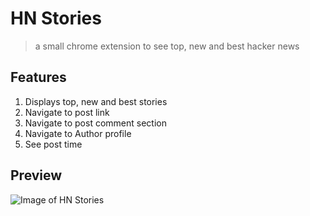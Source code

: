 # HN Stories

> a small chrome extension to see top, new and best hacker news

## Features

1. Displays top, new and best stories
2. Navigate to post link
3. Navigate to post comment section
4. Navigate to Author profile
5. See post time

## Preview

![Image of HN Stories](https://i.imgur.com/FVy89LQ.png)

